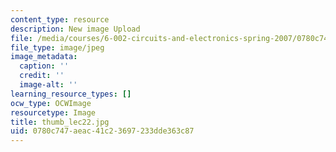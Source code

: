 ```yaml
---
content_type: resource
description: New image Upload
file: /media/courses/6-002-circuits-and-electronics-spring-2007/0780c747aeac41c23697233dde363c87_thumb_lec22.jpg
file_type: image/jpeg
image_metadata:
  caption: ''
  credit: ''
  image-alt: ''
learning_resource_types: []
ocw_type: OCWImage
resourcetype: Image
title: thumb_lec22.jpg
uid: 0780c747-aeac-41c2-3697-233dde363c87
---
```

